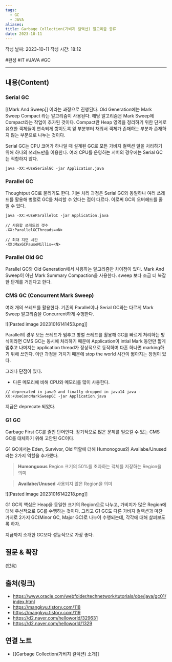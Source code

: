 ```yaml
---
tags:
  - GC
  - JAVA
aliases: 
title: Garbage Collection(가비지 컬렉션) 알고리즘 종류
date: 2023-10-11
---
```


작성 날짜: 2023-10-11
작성 시간: 18:12

 #완성 #IT #JAVA #GC 

----
## 내용(Content)

### Serial GC
[[Mark And Sweep]] 이라는 과정으로 진행된다. Old Generation에는 Mark Sweep Compact 라는 알고리즘이 사용된다.  해당 알고리즘은 Mark Sweep에 Compact라는 작업이 추가된 것이다. Compact란 Heap 영역을 정리하기 위한 단계로 유효한 객체들이 연속되게 쌓이도록 앞 부분부터 채워서 객체가 존재하는 부분과 존재하지 않는 부분으로 나누는 것이다. 

Serial GC는 CPU 코어가 하나일 때 설계된 GC로 모든 가비지 컬렉션 일을 처리하기 위해 하나의 쓰레드만을 이용한다. 여러 CPU를 운영하는 서버의 경우에는 Serial GC는 적합하지 않다.

```
java -XX:+UseSerialGC -jar Application.java
```

### Parallel GC
Thoughtput GC로 불리기도 한다. 기본 처리 과정은 Serial GC와 동일하나 여러 쓰레드를 활용해 병렬로 GC를 처리할 수 있다는 점이 다르다. 이로써 GC의 오버헤드를 줄일 수 있다.

```
java -XX:+UseParallelGC -jar Application.java

// 사용할 쓰레드의 갯수
-XX:ParallelGCThreads=<N>

// 최대 지연 시간 
-XX:MaxGCPauseMillis=<N>
```

### Parallel Old GC

Parallel GC와 Old Generation에서 사용하는 알고리즘만 차이점이 있다. Mark And Sweep이 아닌 Mark Summary Compaction을 사용한다. sweep 보다 조금 더 복잡한 단계를 거친다고 한다.


### CMS GC (Concurrent Mark Sweep)

여러 개의 쓰레드를 활용한다. 기존의 Parallel이나 Serial GC와는 다르게 Mark Sweep 알고리즘을 Concurrent하게 수행한다.

![[Pasted image 20231016141453.png]]

Parallel의 경우 모든 쓰레드가 멈추고 병렬 쓰레드를 활용해 GC를 빠르게 처리하는 방식이라면 CMS GC는 동시에 처리하기 때문에 Application이 intial Mark 동안만 짧게 멈추고 나머지는 application thread가 정상적으로 동작하며 다흔 하나면 marking하기 위해 쓰인다. 이런 과정을 거치기 때문에 stop the world 시간이 짧아지는 장점이 있다.

그러나 단점이 있다.
- 다른 메모리에 비해 CPU와 메모리를 많이 사용한다.

```
// deprecated in java9 and finally dropped in java14 java -XX:+UseConcMarkSweepGC -jar Application.java
```

지금은 deprecate 되었다.

### G1 GC

Garbage First GC를 줄인 단어인다. 장기적으로 많은 문제를 일으킬 수 있는 CMS GC를 대체하기 위해 고안된 GC이다. 

G1 GC에서는 Eden, Survivor, Old 역할에 더해 Humonogous와 Availabe/Unused라는 2가지 역할을 추가했다. 

> **Humonguous**
> Region 크기의 50%를 초과하는 객체를 저장하는 Region을 의미

>  **Availabe/Unused**
>   사용되지 않은 Region을 의미

![[Pasted image 20231016142218.png]]

G1 GC의 핵심은 Heap을 동일한 크기의 Region으로 나누고, 가비지가 많은 Region에 대해 우선적으로 GC를 수행하는 것이다. 그리고 G1 GC도 다른 가비지 컬렉션과 마찬가지로 2가지 GC(Minor GC, Major GC)로 나누어 수행되는데, 각각에 대해 살펴보도록 하자.

지금까지 소개한 GC보다 성능적으로 가장 좋다.

## 질문 & 확장

(없음)

## 출처(링크)
- https://www.oracle.com/webfolder/technetwork/tutorials/obe/java/gc01/index.html
- https://mangkyu.tistory.com/118
- https://mangkyu.tistory.com/119
- https://d2.naver.com/helloworld/329631
- https://d2.naver.com/helloworld/1329

## 연결 노트
- [[Garbage Collection(가비지 컬렉션) 소개]]









